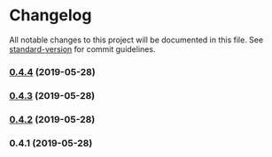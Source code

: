 # Changelog

All notable changes to this project will be documented in this file. See [standard-version](https://github.com/conventional-changelog/standard-version) for commit guidelines.

### [0.4.4](https://github.com/buildtip/create-web-app/compare/v0.4.3...v0.4.4) (2019-05-28)



### [0.4.3](https://github.com/buildtip/create-web-app/compare/v0.4.2...v0.4.3) (2019-05-28)



### [0.4.2](https://github.com/buildtip/create-web-app/compare/v0.4.1...v0.4.2) (2019-05-28)



### 0.4.1 (2019-05-28)
